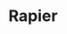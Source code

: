 ---
layout: home
title: Rapier
equipment_subtype: Stichschwerter
prerequisites:
  - [ 13, Dex ]
range: 5
range_far:
damage:
  - [ 1d8, piercing ]
abilities:

---